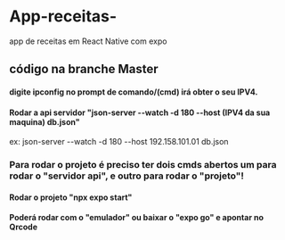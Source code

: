 # App-receitas-
app de receitas em React Native com expo 

## código na branche Master

#### digite ipconfig no prompt de comando/(cmd) irá obter o seu IPV4. 
#### Rodar a api servidor "json-server --watch -d 180 --host (IPV4 da sua maquina) db.json"
ex:  json-server --watch -d 180 --host 192.158.101.01 db.json
### Para rodar o projeto é preciso ter dois cmds abertos um para rodar o "servidor api", e outro para rodar o "projeto"! 
#### Rodar o projeto  "npx expo start"
#### Poderá rodar com o "emulador" ou baixar o "expo go"  e apontar no Qrcode 

